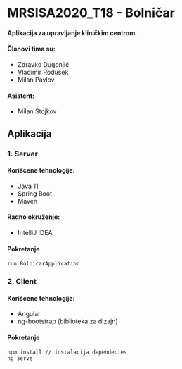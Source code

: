 # MRSISA2020_T18 - Bolničar

#### Aplikacija za upravljanje kliničkim centrom.

#### Članovi tima su:
- Zdravko Dugonjić
- Vladimir Rodušek
- Milan Pavlov

#### Asistent: 
- Milan Stojkov

## Aplikacija

### 1. Server
#### Korišćene tehnologije:

 - Java 11
 - Spring Boot
 - Maven

#### Radno okruženje:

 - IntelliJ IDEA

#### Pokretanje

    run BolnicarApplication

### 2. Client
#### Korišćene tehnologije:

 - Angular
 - ng-bootstrap (biblioteka za dizajn)

#### Pokretanje

    npm install // instalacija dependecies
    ng serve
